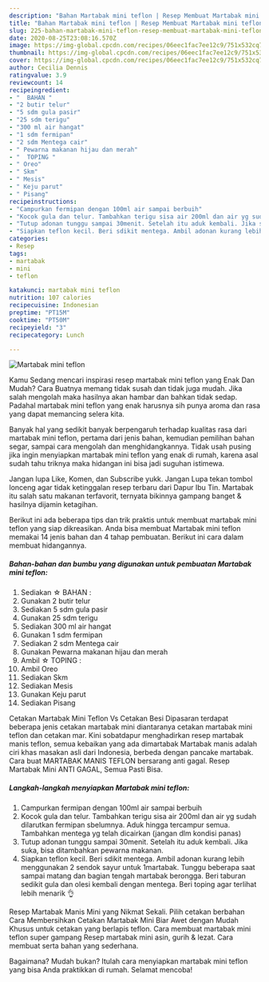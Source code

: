 ```yaml
---
description: "Bahan Martabak mini teflon | Resep Membuat Martabak mini teflon Yang Mudah Dan Praktis"
title: "Bahan Martabak mini teflon | Resep Membuat Martabak mini teflon Yang Mudah Dan Praktis"
slug: 225-bahan-martabak-mini-teflon-resep-membuat-martabak-mini-teflon-yang-mudah-dan-praktis
date: 2020-08-25T23:08:16.570Z
image: https://img-global.cpcdn.com/recipes/06eec1fac7ee12c9/751x532cq70/martabak-mini-teflon-foto-resep-utama.jpg
thumbnail: https://img-global.cpcdn.com/recipes/06eec1fac7ee12c9/751x532cq70/martabak-mini-teflon-foto-resep-utama.jpg
cover: https://img-global.cpcdn.com/recipes/06eec1fac7ee12c9/751x532cq70/martabak-mini-teflon-foto-resep-utama.jpg
author: Cecilia Dennis
ratingvalue: 3.9
reviewcount: 14
recipeingredient:
- "  BAHAN "
- "2 butir telur"
- "5 sdm gula pasir"
- "25 sdm terigu"
- "300 ml air hangat"
- "1 sdm fermipan"
- "2 sdm Mentega cair"
- " Pewarna makanan hijau dan merah"
- "  TOPING "
- " Oreo"
- " Skm"
- " Mesis"
- " Keju parut"
- " Pisang"
recipeinstructions:
- "Campurkan fermipan dengan 100ml air sampai berbuih"
- "Kocok gula dan telur. Tambahkan terigu sisa air 200ml dan air yg sudah dilarutkan fermipan sbelumnya. Aduk hingga tercampur semua. Tambahkan mentega yg telah dicairkan (jangan dlm kondisi panas)"
- "Tutup adonan tunggu sampai 30menit. Setelah itu aduk kembali. Jika suka, bisa ditambahkan pewarna makanan."
- "Siapkan teflon kecil. Beri sdikit mentega. Ambil adonan kurang lebih menggunakan 2 sendok sayur untuk 1martabak. Tunggu beberapa saat sampai matang dan bagian tengah martabak berongga. Beri taburan sedikit gula dan olesi kembali dengan mentega. Beri toping agar terlihat lebih menarik 👌"
categories:
- Resep
tags:
- martabak
- mini
- teflon

katakunci: martabak mini teflon 
nutrition: 107 calories
recipecuisine: Indonesian
preptime: "PT15M"
cooktime: "PT50M"
recipeyield: "3"
recipecategory: Lunch

---
```



![Martabak mini teflon](https://img-global.cpcdn.com/recipes/06eec1fac7ee12c9/751x532cq70/martabak-mini-teflon-foto-resep-utama.jpg)

Kamu Sedang mencari inspirasi resep martabak mini teflon yang Enak Dan Mudah? Cara Buatnya memang tidak susah dan tidak juga mudah. Jika salah mengolah maka hasilnya akan hambar dan bahkan tidak sedap. Padahal martabak mini teflon yang enak harusnya sih punya aroma dan rasa yang dapat memancing selera kita.

Banyak hal yang sedikit banyak berpengaruh terhadap kualitas rasa dari martabak mini teflon, pertama dari jenis bahan, kemudian pemilihan bahan segar, sampai cara mengolah dan menghidangkannya. Tidak usah pusing jika ingin menyiapkan martabak mini teflon yang enak di rumah, karena asal sudah tahu triknya maka hidangan ini bisa jadi suguhan istimewa.

Jangan lupa Like, Komen, dan Subscribe yukk. Jangan Lupa tekan tombol lonceng agar tidak ketinggalan resep terbaru dari Dapur Ibu Tin. Martabak itu salah satu makanan terfavorit, ternyata bikinnya gampang banget &amp; hasilnya dijamin ketagihan.


Berikut ini ada beberapa tips dan trik praktis untuk membuat martabak mini teflon yang siap dikreasikan. Anda bisa membuat Martabak mini teflon memakai 14 jenis bahan dan 4 tahap pembuatan. Berikut ini cara dalam membuat hidangannya.

<!--inarticleads1-->

##### Bahan-bahan dan bumbu yang digunakan untuk pembuatan Martabak mini teflon:

1. Sediakan  ☆ BAHAN :
1. Gunakan 2 butir telur
1. Sediakan 5 sdm gula pasir
1. Gunakan 25 sdm terigu
1. Sediakan 300 ml air hangat
1. Gunakan 1 sdm fermipan
1. Sediakan 2 sdm Mentega cair
1. Gunakan  Pewarna makanan hijau dan merah
1. Ambil  ☆ TOPING :
1. Ambil  Oreo
1. Sediakan  Skm
1. Sediakan  Mesis
1. Gunakan  Keju parut
1. Sediakan  Pisang


Cetakan Martabak Mini Teflon Vs Cetakan Besi Dipasaran terdapat beberapa jenis cetakan martabak mini diantaranya cetakan martabak mini teflon dan cetakan mar. Kini sobatdapur menghadirkan resep martabak manis teflon, semua kebaikan yang ada dimartabak Martabak manis adalah ciri khas masakan asli dari Indonesia, berbeda dengan pancake martabak. Cara buat MARTABAK MANIS TEFLON bersarang anti gagal. Resep Martabak Mini ANTI GAGAL, Semua Pasti Bisa. 

<!--inarticleads2-->

##### Langkah-langkah menyiapkan Martabak mini teflon:

1. Campurkan fermipan dengan 100ml air sampai berbuih
1. Kocok gula dan telur. Tambahkan terigu sisa air 200ml dan air yg sudah dilarutkan fermipan sbelumnya. Aduk hingga tercampur semua. Tambahkan mentega yg telah dicairkan (jangan dlm kondisi panas)
1. Tutup adonan tunggu sampai 30menit. Setelah itu aduk kembali. Jika suka, bisa ditambahkan pewarna makanan.
1. Siapkan teflon kecil. Beri sdikit mentega. Ambil adonan kurang lebih menggunakan 2 sendok sayur untuk 1martabak. Tunggu beberapa saat sampai matang dan bagian tengah martabak berongga. Beri taburan sedikit gula dan olesi kembali dengan mentega. Beri toping agar terlihat lebih menarik 👌


Resep Martabak Manis Mini yang Nikmat Sekali. Pilih cetakan berbahan Cara Membersihkan Cetakan Martabak Mini Biar Awet dengan Mudah Khusus untuk cetakan yang berlapis teflon. Cara membuat martabak mini teflon super gampang Resep martabak mini asin, gurih &amp; lezat. Cara membuat serta bahan yang sederhana. 

Bagaimana? Mudah bukan? Itulah cara menyiapkan martabak mini teflon yang bisa Anda praktikkan di rumah. Selamat mencoba!
